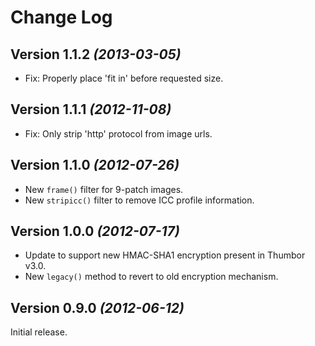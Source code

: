 Change Log
==========

Version 1.1.2 *(2013-03-05)*
----------------------------

 * Fix: Properly place 'fit in' before requested size.


Version 1.1.1 *(2012-11-08)*
----------------------------

 * Fix: Only strip 'http' protocol from image urls.


Version 1.1.0 *(2012-07-26)*
----------------------------

 * New `frame()` filter for 9-patch images.
 * New `stripicc()` filter to remove ICC profile information.


Version 1.0.0 *(2012-07-17)*
----------------------------

 * Update to support new HMAC-SHA1 encryption present in Thumbor v3.0.
 * New `legacy()` method to revert to old encryption mechanism.


Version 0.9.0 *(2012-06-12)*
----------------------------

Initial release.

